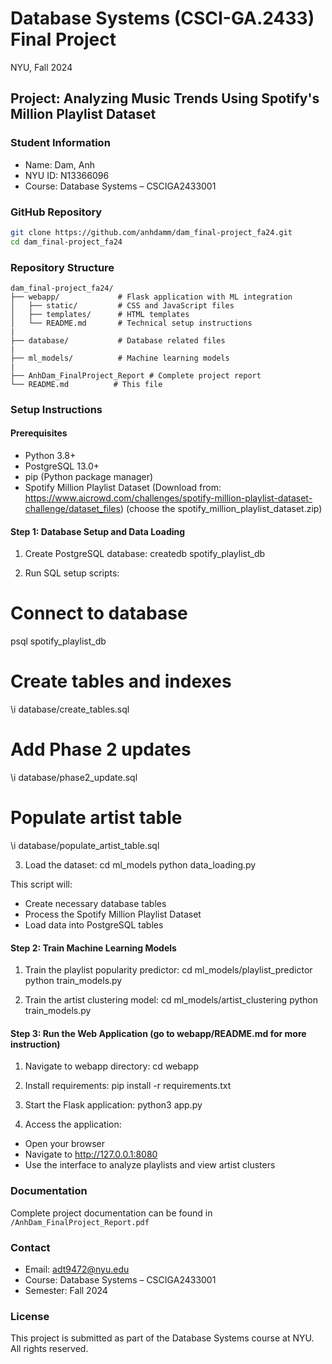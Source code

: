 # Database Systems (CSCI-GA.2433) Final Project
NYU, Fall 2024

## Project: Analyzing Music Trends Using Spotify's Million Playlist Dataset

### Student Information
- Name: Dam, Anh
- NYU ID: N13366096
- Course: Database Systems – CSCIGA2433001

### GitHub Repository
```bash
git clone https://github.com/anhdamm/dam_final-project_fa24.git
cd dam_final-project_fa24
```

### Repository Structure
```
dam_final-project_fa24/
├── webapp/             # Flask application with ML integration
│   ├── static/         # CSS and JavaScript files
│   ├── templates/      # HTML templates
│   └── README.md       # Technical setup instructions
|
├── database/           # Database related files
|
├── ml_models/          # Machine learning models 
|
├── AnhDam_FinalProject_Report # Complete project report
└── README.md          # This file
```

### Setup Instructions

#### Prerequisites
- Python 3.8+
- PostgreSQL 13.0+
- pip (Python package manager)
- Spotify Million Playlist Dataset (Download from: https://www.aicrowd.com/challenges/spotify-million-playlist-dataset-challenge/dataset_files) (choose the spotify_million_playlist_dataset.zip)

#### Step 1: Database Setup and Data Loading
1. Create PostgreSQL database:
createdb spotify_playlist_db

2. Run SQL setup scripts:
# Connect to database
psql spotify_playlist_db

# Create tables and indexes
\i database/create_tables.sql

# Add Phase 2 updates
\i database/phase2_update.sql

# Populate artist table
\i database/populate_artist_table.sql

3. Load the dataset:
cd ml_models
python data_loading.py

This script will:
- Create necessary database tables
- Process the Spotify Million Playlist Dataset
- Load data into PostgreSQL tables

#### Step 2: Train Machine Learning Models
1. Train the playlist popularity predictor:
cd ml_models/playlist_predictor
python train_models.py

2. Train the artist clustering model:
cd ml_models/artist_clustering
python train_models.py

#### Step 3: Run the Web Application (go to webapp/README.md for more instruction)
1. Navigate to webapp directory:
cd webapp

2. Install requirements:
pip install -r requirements.txt

3. Start the Flask application:
python3 app.py

4. Access the application:
- Open your browser
- Navigate to http://127.0.0.1:8080
- Use the interface to analyze playlists and view artist clusters

### Documentation
Complete project documentation can be found in `/AnhDam_FinalProject_Report.pdf`

### Contact
- Email: adt9472@nyu.edu
- Course: Database Systems – CSCIGA2433001
- Semester: Fall 2024

### License
This project is submitted as part of the Database Systems course at NYU. All rights reserved.